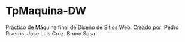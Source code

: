 # TpMaquina-DW
Práctico de Máquina final de Diseño de Sitios Web.
Creado por: 
Pedro Riveros.
Jose Luis Cruz.
Bruno Sosa.
